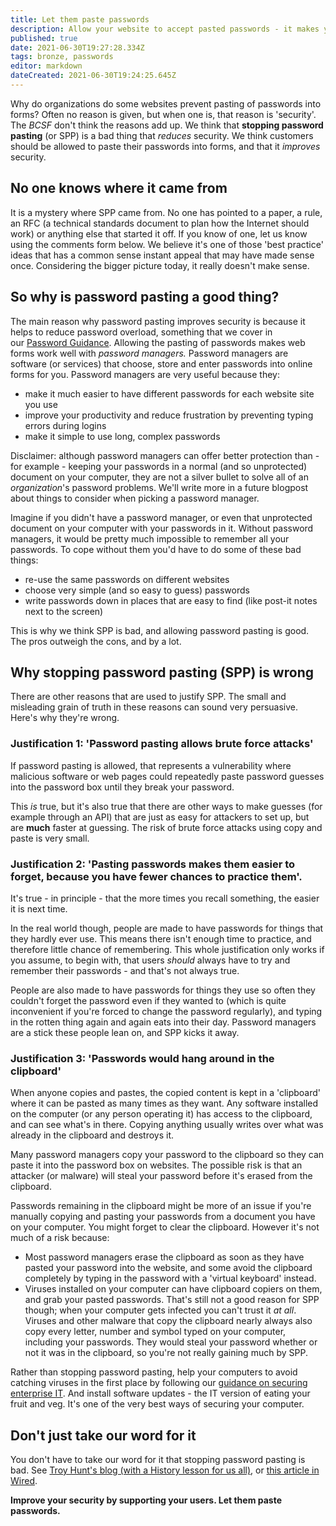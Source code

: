 ```yaml
---
title: Let them paste passwords
description: Allow your website to accept pasted passwords - it makes your site more secure, not less.
published: true
date: 2021-06-30T19:27:28.334Z
tags: bronze, passwords
editor: markdown
dateCreated: 2021-06-30T19:24:25.645Z
---
```


Why do organizations do some websites prevent pasting of passwords into forms? Often no reason is given, but when one is, that reason is 'security'. The *BCSF* don't think the reasons add up. We think that **stopping password pasting** (or SPP) is a bad thing that *reduces* security. We think customers should be allowed to paste their passwords into forms, and that it *improves* security.

## No one knows where it came from

It is a mystery where SPP came from. No one has pointed to a paper, a rule, an RFC (a technical standards document to plan how the Internet should work) or anything else that started it off. If you know of one, let us know using the comments form below. We believe it's one of those 'best practice' ideas that has a common sense instant appeal that may have made sense once. Considering the bigger picture today, it really doesn't make sense.

## So why is password pasting a good thing?

The main reason why password pasting improves security is because it helps to reduce password overload, something that we cover in our [Password Guidance](bronze-raining/passwords). Allowing the pasting of passwords makes web forms work well with *password managers.* Password managers are software (or services) that choose, store and enter passwords into online forms for you. Password managers are very useful because they:

-   make it much easier to have different passwords for each website site you use
-   improve your productivity and reduce frustration by preventing typing errors during logins
-   make it simple to use long, complex passwords

Disclaimer: although password managers can offer better protection than - for example - keeping your passwords in a normal (and so unprotected) document on your computer, they are not a silver bullet to solve all of an *organization*'s password problems. We'll write more in a future blogpost about things to consider when picking a password manager.

Imagine if you didn't have a password manager, or even that unprotected document on your computer with your passwords in it. Without password managers, it would be pretty much impossible to remember all your passwords. To cope without them you'd have to do some of these bad things:

-   re-use the same passwords on different websites
-   choose very simple (and so easy to guess) passwords
-   write passwords down in places that are easy to find (like post-it notes next to the screen)

This is why we think SPP is bad, and allowing password pasting is good. The pros outweigh the cons, and by a lot.

## Why stopping password pasting (SPP) is wrong

There are other reasons that are used to justify SPP. The small and misleading grain of truth in these reasons can sound very persuasive. Here's why they're wrong.

### **Justification 1: 'Password pasting allows brute force attacks'**

If password pasting is allowed, that represents a vulnerability where malicious software or web pages could repeatedly paste password guesses into the password box until they break your password.

This *is* true, but it's also true that there are other ways to make guesses (for example through an API) that are just as easy for attackers to set up, but are **much** faster at guessing. The risk of brute force attacks using copy and paste is very small.

### **Justification 2: 'Pasting passwords makes them easier to forget, because you have fewer chances to practice them'.**

It's true - in principle - that the more times you recall something, the easier it is next time.

In the real world though, people are made to have passwords for things that they hardly ever use. This means there isn't enough time to practice, and therefore little chance of remembering. This whole justification only works if you assume, to begin with, that users *should* always have to try and remember their passwords - and that's not always true.

People are also made to have passwords for things they use so often they couldn't forget the password even if they wanted to (which is quite inconvenient if you're forced to change the password regularly), and typing in the rotten thing again and again eats into their day. Password managers are a stick these people lean on, and SPP kicks it away.

### **Justification 3: 'Passwords would hang around in the clipboard'**

When anyone copies and pastes, the copied content is kept in a 'clipboard' where it can be pasted as many times as they want. Any software installed on the computer (or any person operating it) has access to the clipboard, and can see what's in there. Copying anything usually writes over what was already in the clipboard and destroys it.

Many password managers copy your password to the clipboard so they can paste it into the password box on websites. The possible risk is that an attacker (or malware) will steal your password before it's erased from the clipboard.

Passwords remaining in the clipboard might be more of an issue if you're manually copying and pasting your passwords from a document you have on your computer. You might forget to clear the clipboard. However it's not much of a risk because:

-   Most password managers erase the clipboard as soon as they have pasted your password into the website, and some avoid the clipboard completely by typing in the password with a 'virtual keyboard' instead.
-   Viruses installed on your computer can have clipboard copiers on them, and grab your pasted passwords. That's still not a good reason for SPP though; when your computer gets infected you can't trust it *at all*. Viruses and other malware that copy the clipboard nearly always also copy every letter, number and symbol typed on your computer, including your passwords. They would steal your password whether or not it was in the clipboard, so you're not really gaining much by SPP.

Rather than stopping password pasting, help your computers to avoid catching viruses in the first place by following our [guidance on securing enterprise IT](/bronze-training/background-topics/enterprise-technology-security). And install software updates - the IT version of eating your fruit and veg. It's one of the very best ways of securing your computer.

## Don't just take our word for it

You don't have to take our word for it that stopping password pasting is bad. See [Troy Hunt's blog (with a History lesson for us all)](https://www.troyhunt.com/the-cobra-effect-that-is-disabling/), or [this article in Wired](https://www.wired.com/2015/07/websites-please-stop-blocking-password-managers-2015/).

**Improve your security by supporting your users. Let them paste passwords.**